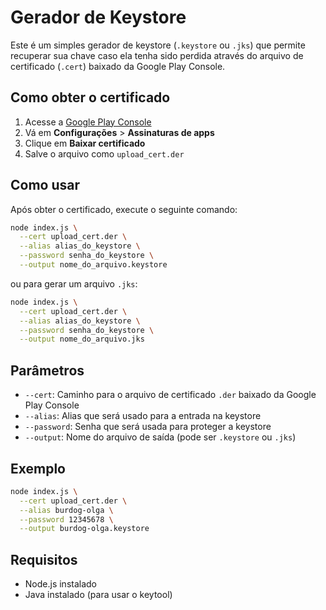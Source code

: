 # Gerador de Keystore

Este é um simples gerador de keystore (`.keystore` ou `.jks`) que permite recuperar sua chave caso ela tenha sido perdida através do arquivo de certificado (`.cert`) baixado da Google Play Console.

## Como obter o certificado

1. Acesse a [Google Play Console](https://play.google.com/console)
2. Vá em **Configurações** > **Assinaturas de apps**
3. Clique em **Baixar certificado**
4. Salve o arquivo como `upload_cert.der`

## Como usar

Após obter o certificado, execute o seguinte comando:

```bash
node index.js \
  --cert upload_cert.der \
  --alias alias_do_keystore \
  --password senha_do_keystore \
  --output nome_do_arquivo.keystore
```

ou para gerar um arquivo `.jks`:

```bash
node index.js \
  --cert upload_cert.der \
  --alias alias_do_keystore \
  --password senha_do_keystore \
  --output nome_do_arquivo.jks
```

## Parâmetros

- `--cert`: Caminho para o arquivo de certificado `.der` baixado da Google Play Console
- `--alias`: Alias que será usado para a entrada na keystore
- `--password`: Senha que será usada para proteger a keystore
- `--output`: Nome do arquivo de saída (pode ser `.keystore` ou `.jks`)

## Exemplo

```bash
node index.js \
  --cert upload_cert.der \
  --alias burdog-olga \
  --password 12345678 \
  --output burdog-olga.keystore
```

## Requisitos

- Node.js instalado
- Java instalado (para usar o keytool)
